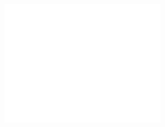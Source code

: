 <!--### Hi there 👋

My name is Jakub Mańczak, people call me j4mesen and I'm a high school student learning IT in Poznań, Poland.

I have a website with loads more info: [manczak.net](https://manczak.net)-->

![Metrics](https://github.com/jakubmanczak/jakubmanczak/blob/master/github-metrics.svg)

<!--![jakubmanczak's GitHub stats](https://github-readme-stats.vercel.app/api?username=jakubmanczak&show_icons=true&theme=gotham&include_all_commits=true&count_private=true&hide_border=true)-->


<!--
**jakubmanczak/JakubManczak** is a ✨ _special_ ✨ repository because its `README.md` (this file) appears on your GitHub profile.

Here are some ideas to get you started:

- 🔭 I’m currently working on ...
- 🌱 I’m currently learning ...
- 👯 I’m looking to collaborate on ...
- 🤔 I’m looking for help with ...
- 💬 Ask me about ...
- 📫 How to reach me: ...
- 😄 Pronouns: ...
- ⚡ Fun fact: ...
-->

